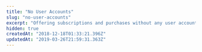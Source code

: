 ```yaml
---
title: "No User Accounts"
slug: "no-user-accounts"
excerpt: "Offering subscriptions and purchases without any user accounts"
hidden: true
createdAt: "2018-12-18T01:33:21.396Z"
updatedAt: "2019-03-26T21:59:31.363Z"
---
```

